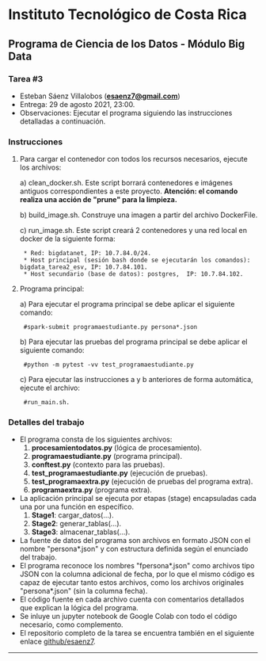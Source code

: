 # Instituto Tecnológico de Costa Rica

## Programa de Ciencia de los Datos - Módulo Big Data

### Tarea #3

* Esteban Sáenz Villalobos (**esaenz7@gmail.com**)
* Entrega: 29 de agosto 2021, 23:00.
* Observaciones: Ejecutar el programa siguiendo las instrucciones detalladas a continuación.

### Instrucciones

1. Para cargar el contenedor con todos los recursos necesarios, ejecute los archivos:

    a) clean_docker.sh. Este script borrará contenedores e imágenes antiguos correspondientes a este proyecto. **Atención: el comando realiza una acción de "prune" para la limpieza.**

    b) build_image.sh. Construye una imagen a partir del archivo DockerFile.

    c) run_image.sh. Este script creará 2 contenedores y una red local en docker de la siguiente forma:

        * Red: bigdatanet, IP: 10.7.84.0/24.
        * Host principal (sesión bash donde se ejecutarán los comandos): bigdata_tarea2_esv, IP: 10.7.84.101.
        * Host secundario (base de datos): postgres,  IP: 10.7.84.102.

2. Programa principal:

    a) Para ejecutar el programa principal se debe aplicar el siguiente comando:

        #spark-submit programaestudiante.py persona*.json

    b) Para ejecutar las pruebas del programa principal se debe aplicar el siguiente comando:

        #python -m pytest -vv test_programaestudiante.py

    c) Para ejecutar las instrucciones a y b anteriores de forma automática, ejecute el archivo:

        #run_main.sh.

### Detalles del trabajo

* El programa consta de los siguientes archivos:
    1. **procesamientodatos.py** (lógica de procesamiento).
    2. **programaestudiante.py** (programa principal).
    3. **conftest.py** (contexto para las pruebas).
    4. **test_programaestudiante.py** (ejecución de pruebas).
    5. **test_programaextra.py** (ejecución de pruebas del programa extra).
    6. **programaextra.py** (programa extra).
* La aplicación principal se ejecuta por etapas (stage) encapsuladas cada una por una función en específico.
    1. **Stage1**: cargar_datos(...).
    2. **Stage2**: generar_tablas(...).
    3. **Stage3**: almacenar_tablas(...).
* La fuente de datos del programa son archivos en formato JSON con el nombre "persona*.json" y con estructura definida según el enunciado del trabajo.
* El programa reconoce los nombres "fpersona*.json" como archivos tipo JSON con la columna adicional de fecha, por lo que el mismo código es capaz de ejecutar tanto estos archivos, como los archivos originales "persona*.json" (sin la columna fecha).
* El código fuente en cada archivo cuenta con comentarios detallados que explican la lógica del programa.
* Se inluye un jupyter notebook de Google Colab con todo el código necesario, como complemento.
* El repositorio completo de la tarea se encuentra también en el siguiente enlace [github/esaenz7](https://github.com/esaenz7/bigdataclass/tree/main/tarea3).

---
